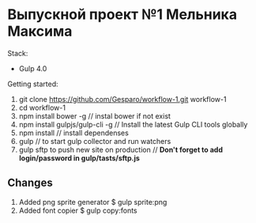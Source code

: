 # Выпускной проект №1 Мельника Максима

Stack:
 - Gulp 4.0
 
Getting started:

1. git clone https://github.com/Gesparo/workflow-1.git workflow-1
2. cd workflow-1
3. npm install bower -g // instal bower if not exist
4. npm install gulpjs/gulp-cli -g  // Install the latest Gulp CLI tools globally
5. npm install // install dependenses
6. gulp // to start gulp collector and run watchers
7. gulp sftp to push new site on production // **Don't forget to add login/password in gulp/tasts/sftp.js**

## Changes
1. Added png sprite generator $ gulp sprite:png    
2. Added font copier  $ gulp copy:fonts
